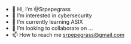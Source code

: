 - 👋 Hi, I’m @Srpepegrass
- 👀 I’m interested in cybersecurity
- 🌱 I’m currently learning ASIX
- 💞️ I’m looking to collaborate on ...
- 📫 How to reach me srpepegrass@gmail.com


